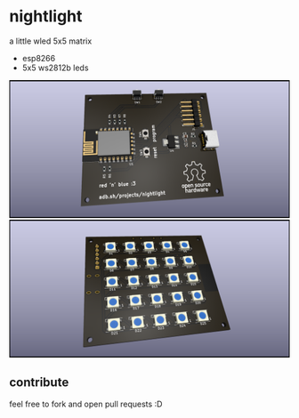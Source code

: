 # nightlight

a little wled 5x5 matrix

- esp8266
- 5x5 ws2812b leds

![front side with esp8266](./nightlight-front.png)
![front side with ws2812b leds](./nightlight-back.png)

## contribute

feel free to fork and open pull requests :D
